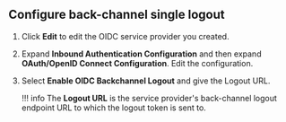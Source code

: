 
## Configure back-channel single logout

1. Click **Edit** to edit the OIDC service provider you created.

2. Expand **Inbound Authentication Configuration** and then expand **OAuth/OpenID Connect Configuration**. Edit the configuration.

3. Select **Enable OIDC Backchannel Logout** and give the Logout URL.

    !!! info
        The **Logout URL** is the service provider's back-channel logout endpoint URL to which the logout token is sent to.
